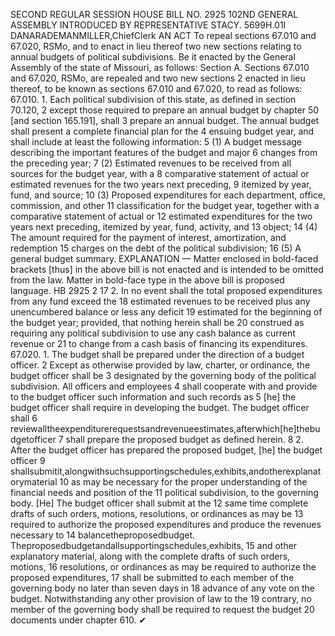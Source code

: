 SECOND REGULAR SESSION
HOUSE BILL NO. 2925
102ND GENERAL ASSEMBLY
INTRODUCED BY REPRESENTATIVE STACY.
5699H.01I DANARADEMANMILLER,ChiefClerk
AN ACT
To repeal sections 67.010 and 67.020, RSMo, and to enact in lieu thereof two new sections
relating to annual budgets of political subdivisions.
Be it enacted by the General Assembly of the state of Missouri, as follows:
Section A. Sections 67.010 and 67.020, RSMo, are repealed and two new sections
2 enacted in lieu thereof, to be known as sections 67.010 and 67.020, to read as follows:
67.010. 1. Each political subdivision of this state, as defined in section 70.120,
2 except those required to prepare an annual budget by chapter 50 [and section 165.191], shall
3 prepare an annual budget. The annual budget shall present a complete financial plan for the
4 ensuing budget year, and shall include at least the following information:
5 (1) A budget message describing the important features of the budget and major
6 changes from the preceding year;
7 (2) Estimated revenues to be received from all sources for the budget year, with a
8 comparative statement of actual or estimated revenues for the two years next preceding,
9 itemized by year, fund, and source;
10 (3) Proposed expenditures for each department, office, commission, and other
11 classification for the budget year, together with a comparative statement of actual or
12 estimated expenditures for the two years next preceding, itemized by year, fund, activity, and
13 object;
14 (4) The amount required for the payment of interest, amortization, and redemption
15 charges on the debt of the political subdivision;
16 (5) A general budget summary.
EXPLANATION — Matter enclosed in bold-faced brackets [thus] in the above bill is not enacted and is
intended to be omitted from the law. Matter in bold-face type in the above bill is proposed language.
HB 2925 2
17 2. In no event shall the total proposed expenditures from any fund exceed the
18 estimated revenues to be received plus any unencumbered balance or less any deficit
19 estimated for the beginning of the budget year; provided, that nothing herein shall be
20 construed as requiring any political subdivision to use any cash balance as current revenue or
21 to change from a cash basis of financing its expenditures.
67.020. 1. The budget shall be prepared under the direction of a budget officer.
2 Except as otherwise provided by law, charter, or ordinance, the budget officer shall be
3 designated by the governing body of the political subdivision. All officers and employees
4 shall cooperate with and provide to the budget officer such information and such records as
5 [he] the budget officer shall require in developing the budget. The budget officer shall
6 reviewalltheexpenditurerequestsandrevenueestimates,afterwhich[he]thebudgetofficer
7 shall prepare the proposed budget as defined herein.
8 2. After the budget officer has prepared the proposed budget, [he] the budget officer
9 shallsubmitit,alongwithsuchsupportingschedules,exhibits,andotherexplanatorymaterial
10 as may be necessary for the proper understanding of the financial needs and position of the
11 political subdivision, to the governing body. [He] The budget officer shall submit at the
12 same time complete drafts of such orders, motions, resolutions, or ordinances as may be
13 required to authorize the proposed expenditures and produce the revenues necessary to
14 balancetheproposedbudget. Theproposedbudgetandallsupportingschedules,exhibits,
15 and other explanatory material, along with the complete drafts of such orders, motions,
16 resolutions, or ordinances as may be required to authorize the proposed expenditures,
17 shall be submitted to each member of the governing body no later than seven days in
18 advance of any vote on the budget. Notwithstanding any other provision of law to the
19 contrary, no member of the governing body shall be required to request the budget
20 documents under chapter 610.
✔